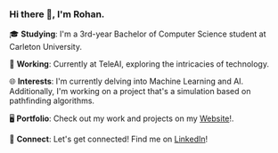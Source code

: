 ### Hi there 👋, I'm Rohan.
<p align="center">
  
  🎓 **Studying**: I'm a 3rd-year Bachelor of Computer Science student at Carleton University.<br>
  
  💼 **Working**: Currently at TeleAI, exploring the intricacies of technology.<br>
  
  🌐 **Interests**: I'm currently delving into Machine Learning and AI. Additionally, I'm working on a project that's a simulation based on pathfinding algorithms.<br>
  
  🖥 **Portfolio**: Check out my work and projects on my [Website](https://rohantech.dev/)!.<br>
  
  🔗 **Connect**: Let's get connected! Find me on [LinkedIn](https://www.linkedin.com/in/rohansree/)!<br>
</p>
